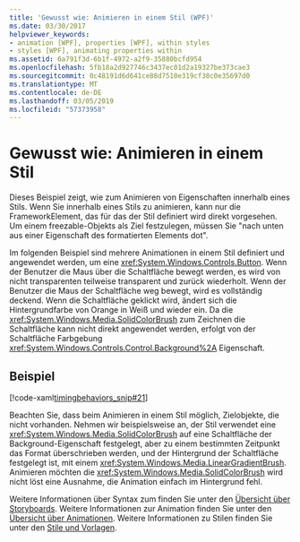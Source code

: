 ```yaml
---
title: 'Gewusst wie: Animieren in einem Stil (WPF)'
ms.date: 03/30/2017
helpviewer_keywords:
- animation [WPF], properties [WPF], within styles
- styles [WPF], animating properties within
ms.assetid: 6a791f3d-6b1f-4972-a2f9-35880bcfd954
ms.openlocfilehash: 5fb18a2d927746c3437ec01d2a19327be373cae3
ms.sourcegitcommit: 0c48191d6d641ce88d7510e319cf38c0e35697d0
ms.translationtype: MT
ms.contentlocale: de-DE
ms.lasthandoff: 03/05/2019
ms.locfileid: "57373958"
---
```

# <a name="how-to-animate-in-a-style"></a>Gewusst wie: Animieren in einem Stil

Dieses Beispiel zeigt, wie zum Animieren von Eigenschaften innerhalb eines Stils. Wenn Sie innerhalb eines Stils zu animieren, kann nur die FrameworkElement, das für das der Stil definiert wird direkt vorgesehen. Um einem freezable-Objekts als Ziel festzulegen, müssen Sie "nach unten aus einer Eigenschaft des formatierten Elements dot".

Im folgenden Beispiel sind mehrere Animationen in einem Stil definiert und angewendet werden, um eine <xref:System.Windows.Controls.Button>. Wenn der Benutzer die Maus über die Schaltfläche bewegt werden, es wird von nicht transparenten teilweise transparent und zurück wiederholt. Wenn der Benutzer die Maus der Schaltfläche weg bewegt, wird es vollständig deckend. Wenn die Schaltfläche geklickt wird, ändert sich die Hintergrundfarbe von Orange in Weiß und wieder ein. Da die <xref:System.Windows.Media.SolidColorBrush> zum Zeichnen die Schaltfläche kann nicht direkt angewendet werden, erfolgt von der Schaltfläche Farbgebung <xref:System.Windows.Controls.Control.Background%2A> Eigenschaft.

## <a name="example"></a>Beispiel

[!code-xaml[timingbehaviors_snip#21](~/samples/snippets/csharp/VS_Snippets_Wpf/timingbehaviors_snip/CSharp/StyleStoryboardsExample.xaml#21)]

Beachten Sie, dass beim Animieren in einem Stil möglich, Zielobjekte, die nicht vorhanden. Nehmen wir beispielsweise an, der Stil verwendet eine <xref:System.Windows.Media.SolidColorBrush> auf eine Schaltfläche der Background-Eigenschaft festgelegt, aber zu einem bestimmten Zeitpunkt das Format überschrieben werden, und der Hintergrund der Schaltfläche festgelegt ist, mit einem <xref:System.Windows.Media.LinearGradientBrush>.  Animieren möchten die <xref:System.Windows.Media.SolidColorBrush> wird nicht löst eine Ausnahme, die Animation einfach im Hintergrund fehl.

Weitere Informationen über Syntax zum finden Sie unter den [Übersicht über Storyboards](storyboards-overview.md). Weitere Informationen zur Animation finden Sie unter den [Übersicht über Animationen](animation-overview.md). Weitere Informationen zu Stilen finden Sie unter den [Stile und Vorlagen](../controls/styling-and-templating.md).
